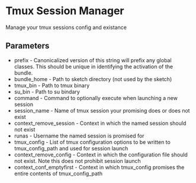 # Tmux Session Manager
Manage your tmux sessions config and existance

## Parameters

* prefix - Canonicalized version of this string will prefix any global classes. This should be unique in identifying the activation of the bundle.
* bundle_home - Path to sketch directory (not used by the sketch)
* tmux_bin - Path to tmux binary
* su_bin - Path to su bindary
* command - Command to optionally execute when launching a new session
* session_name - Name of tmux session your promising does or does not exist
* context_remove_session - Context in which the named session should not exist
* runas - Username the named session is promised for
* tmux_config - List of tmux configuration options to be written to tmux_config_path and used for session launch
* context_remove_config - Context in which the configuration file should not exist. Note this does not prohibit session launch
* context_conf_emptyfirst - Context in which tmux_config promises the entire contents of tmux_config_path

